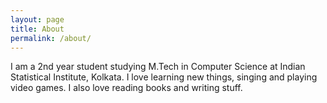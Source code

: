 ```yaml
---
layout: page
title: About
permalink: /about/
---
```


I am a 2nd year student studying M.Tech in Computer Science at Indian Statistical Institute, Kolkata. I love learning new things, singing and playing video games. I also love reading books and writing stuff.
